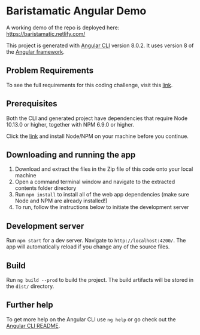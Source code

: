 # Baristamatic Angular Demo

A working demo of the repo is deployed here: <https://baristamatic.netlify.com/>

This project is generated with [Angular CLI](https://github.com/angular/angular-cli) version 8.0.2. It uses version 8 of the [Angular framework](https://v8.angular.io/docs).

## Problem Requirements

To see the full requirements for this coding challenge, visit this [link](https://drive.google.com/open?id=1c4Ei1pOsLWaLqL_OjO0t-DY-9rmycaGT).

## Prerequisites

Both the CLI and generated project have dependencies that require Node 10.13.0 or higher, together with NPM 6.9.0 or higher.

Click the [link](https://nodejs.org/en/) and install Node/NPM on your machine before you continue.

## Downloading and running the app

1. Download and extract the files in the Zip file of this code onto your local machine
2. Open a command terminal window and navigate to the extracted contents folder directory
3. Run `npm install` to install all of the web app dependencies (make sure Node and NPM are already installed!)
4. To run, follow the instructions below to initiate the development server

## Development server

Run `npm start` for a dev server. Navigate to `http://localhost:4200/`. The app will automatically reload if you change any of the source files.

## Build

Run `ng build --prod` to build the project. The build artifacts will be stored in the `dist/` directory.

## Further help

To get more help on the Angular CLI use `ng help` or go check out the [Angular CLI README](https://github.com/angular/angular-cli/blob/master/README.md).
